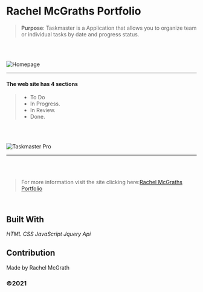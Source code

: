 # Rachel McGraths Portfolio



> **Purpose**: Taskmaster is a Application that allows you to organize team or individual tasks by date and progress status. 
<br />

<br />

![Homepage](https://user-images.githubusercontent.com/52016382/119556005-1d3f5080-bd64-11eb-9072-9ae756f6d24b.png)




______________________________________________________________________
#### The web site has  4 sections

> - To Do 
> - In Progress.
> - In Review.
> - Done.

<br />
<br />

![Taskmaster Pro](https://user-images.githubusercontent.com/52016382/119556860-1cf38500-bd65-11eb-91ff-75e097b9c287.gif)


 _______________________________________________________________________

<br />

<br />

> For more information visit the site clicking here:[Rachel McGraths Portfolio](https://rmwillow.github.io/portfolio/)

<br/>

## Built With
*HTML*
*CSS*
*JavaScript*
*Jquery*
*Api*

## Contribution
Made by Rachel McGrath

### ©️2021 
